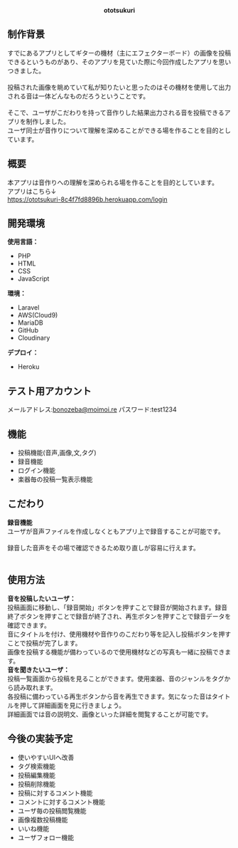 
<p align="center"><b>ototsukuri</b></p>

## 制作背景

すでにあるアプリとしてギターの機材（主にエフェクターボード）の画像を投稿できるというものがあり、そのアプリを見ていた際に今回作成したアプリを思いつきました。<br><br>
投稿された画像を眺めていて私が知りたいと思ったのはその機材を使用して出力される音は一体どんなものだろうということです。<br><br>
そこで、ユーザがこだわりを持って音作りした結果出力される音を投稿できるアプリを制作しました。<br>
ユーザ同士が音作りについて理解を深めることができる場を作ることを目的としています。<br>

## 概要

本アプリは音作りへの理解を深められる場を作ることを目的としています。<br>
アプリはこちら↓<br>
https://ototsukuri-8c4f7fd8896b.herokuapp.com/login<br>

## 開発環境

<b>使用言語：</b><br>
- PHP
- HTML
- CSS
- JavaScript

<b>環境：</b><br>
- Laravel
- AWS(Cloud9)
- MariaDB
- GitHub
- Cloudinary

<b>デプロイ：</b><br>
- Heroku

## テスト用アカウント

メールアドレス:bonozeba@moimoi.re
パスワード:test1234

## 機能

- 投稿機能(音声,画像,文,タグ)
- 録音機能
- ログイン機能
- 楽器毎の投稿一覧表示機能

## こだわり

<b>録音機能</b><br>
ユーザが音声ファイルを作成しなくともアプリ上で録音することが可能です。<br><br>
録音した音声をその場で確認できるため取り直しが容易に行えます。<br><br>

## 使用方法

<b>音を投稿したいユーザ：</b><br>
投稿画面に移動し、「録音開始」ボタンを押すことで録音が開始されます。録音終了ボタンを押すことで録音が終了され、再生ボタンを押すことで録音データを確認できます。<br>
音にタイトルを付け、使用機材や音作りのこだわり等を記入し投稿ボタンを押すことで投稿が完了します。<br>
画像を投稿する機能が備わっているので使用機材などの写真も一緒に投稿できます。<br>
<b>音を聞きたいユーザ：</b><br>
投稿一覧画面から投稿を見ることができます。使用楽器、音のジャンルをタグから読み取れます。<br>
各投稿に備わっている再生ボタンから音を再生できます。気になった音はタイトルを押して詳細画面を見に行きましょう。<br>
詳細画面では音の説明文、画像といった詳細を閲覧することが可能です。<br>

## 今後の実装予定
- 使いやすいUIへ改善
- タグ検索機能
- 投稿編集機能
- 投稿削除機能
- 投稿に対するコメント機能
- コメントに対するコメント機能
- ユーザ毎の投稿閲覧機能
- 画像複数投稿機能
- いいね機能
- ユーザフォロー機能
